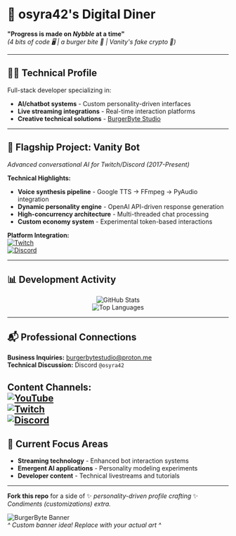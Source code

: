 # 🍔 **osyra42's Digital Diner**  
**"Progress is made on *Nybble* at a time"**  
*(4 bits of code 🖥️ | a burger bite 🍔 | Vanity's fake crypto 💸)*  

---

## 👨‍💻 Technical Profile  
Full-stack developer specializing in:  
- **AI/chatbot systems** - Custom personality-driven interfaces  
- **Live streaming integrations** - Real-time interaction platforms  
- **Creative technical solutions** - [BurgerByte Studio](https://burgerbytestudio.com)  

---

## 🤖 Flagship Project: Vanity Bot  
*Advanced conversational AI for Twitch/Discord (2017-Present)*  

**Technical Highlights:**  
- **Voice synthesis pipeline** - Google TTS → FFmpeg → PyAudio integration  
- **Dynamic personality engine** - OpenAI API-driven response generation  
- **High-concurrency architecture** - Multi-threaded chat processing  
- **Custom economy system** - Experimental token-based interactions  

**Platform Integration:**  
[![Twitch](https://img.shields.io/badge/Twitch-Live_Integration-9146FF?logo=twitch)](https://www.twitch.tv/osyra42)  
[![Discord](https://img.shields.io/badge/Discord-Chat_Platform-5865F2?logo=discord)](https://discord.gg/mUYTdwXB7v)

---

## 📊 Development Activity  
<div align="center">
  
![GitHub Stats](https://github-readme-stats.vercel.app/api?username=osyra42&show_icons=true&theme=professional&hide_border=true&include_all_commits=true)  
![Top Languages](https://github-readme-stats.vercel.app/api/top-langs/?username=osyra42&layout=compact&theme=professional&hide_border=true&langs_count=6)

</div>

---

## 📬 Professional Connections  
**Business Inquiries:** [burgerbytestudio@proton.me](mailto:burgerbytestudio@proton.me)  
**Technical Discussion:** Discord `@osyra42`  

**Content Channels:**  
[![YouTube](https://img.shields.io/badge/YouTube-Technical_Content-FF0000?logo=youtube)](https://www.youtube.com/@osyra42)  
[![Twitch](https://img.shields.io/badge/Twitch-Live_Integration-9146FF?logo=twitch)](https://www.twitch.tv/osyra42)  
[![Discord](https://img.shields.io/badge/Discord-Chat_Platform-5865F2?logo=discord)](https://discord.gg/mUYTdwXB7v)
---

## 🚀 Current Focus Areas  
- **Streaming technology** - Enhanced bot interaction systems  
- **Emergent AI applications** - Personality modeling experiments  
- **Developer content** - Technical livestreams and tutorials  

---

**Fork this repo** for a side of ✨ *personality-driven profile crafting* ✨  
*Condiments (customizations) extra.*  

![BurgerByte Banner](https://via.placeholder.com/1280x320/222/FFFFFF?text=🍔+Welcome+to+BurgerByte+Studio)  
*^ Custom banner idea! Replace with your actual art ^*  

